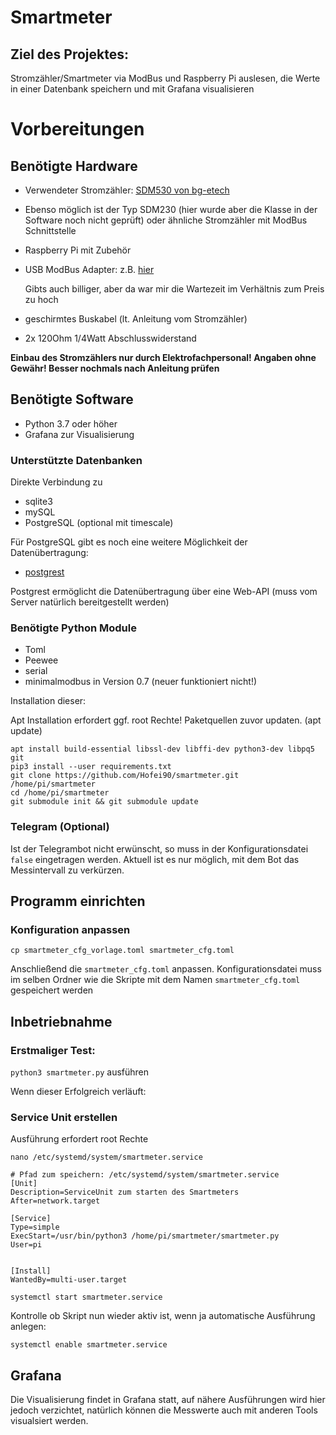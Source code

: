# Smartmeter

## Ziel des Projektes:

Stromzähler/Smartmeter via ModBus und Raspberry Pi auslesen, die Werte in einer Datenbank speichern und mit Grafana visualisieren

# Vorbereitungen

## Benötigte Hardware

* Verwendeter Stromzähler: [
SDM530 von bg-etech](http://bg-etech.de/bgshop/product_info.php/drehstromzaehler-sdm530-modbus-p-461)
* Ebenso möglich ist der Typ SDM230 (hier wurde aber die Klasse in der Software noch nicht geprüft) 
oder ähnliche Stromzähler mit ModBus Schnittstelle
* Raspberry Pi mit Zubehör
* USB ModBus Adapter: z.B. [hier](https://www.ebay.de/itm/RS485-Konverter-Bus-Adapter-Seriell-USB-RS-485-Schnittstelle-Modbus-Raspberry-Pi/252784174363?ssPageName=STRK%3AMEBIDX%3AIT&_trksid=p2060353.m2749.l2649)
  
  Gibts auch billiger, aber da war mir die Wartezeit im Verhältnis zum Preis zu hoch
* geschirmtes Buskabel (lt. Anleitung vom Stromzähler)
* 2x 120Ohm 1/4Watt Abschlusswiderstand

**Einbau des Stromzählers nur durch Elektrofachpersonal!
Angaben ohne Gewähr! Besser nochmals nach Anleitung prüfen**

## Benötigte Software

* Python 3.7 oder höher
* Grafana zur Visualisierung

### Unterstützte Datenbanken
Direkte Verbindung zu
* sqlite3
* mySQL
* PostgreSQL (optional mit timescale)

Für PostgreSQL gibt es noch eine weitere Möglichkeit der Datenübertragung:
* [postgrest](https://postgrest.org/en/v6.0/)

Postgrest ermöglicht die Datenübertragung über eine Web-API (muss vom Server natürlich bereitgestellt werden)

### Benötigte Python Module

* Toml
* Peewee
* serial
* minimalmodbus in Version 0.7 (neuer funktioniert nicht!)

Installation dieser:

Apt Installation erfordert ggf. root Rechte! Paketquellen zuvor updaten. (apt update)

```console
apt install build-essential libssl-dev libffi-dev python3-dev libpq5 git
pip3 install --user requirements.txt
git clone https://github.com/Hofei90/smartmeter.git /home/pi/smartmeter
cd /home/pi/smartmeter
git submodule init && git submodule update
```

### Telegram (Optional)
Ist der Telegrambot nicht erwünscht, so muss in der Konfigurationsdatei `false` eingetragen werden.
Aktuell ist es nur möglich, mit dem Bot das Messintervall zu verkürzen.


## Programm einrichten

### Konfiguration anpassen

```console
cp smartmeter_cfg_vorlage.toml smartmeter_cfg.toml
```

Anschließend die `smartmeter_cfg.toml` anpassen.
Konfigurationsdatei muss im selben Ordner wie die Skripte mit dem Namen `smartmeter_cfg.toml` gespeichert werden


## Inbetriebnahme

### Erstmaliger Test:

`python3 smartmeter.py` ausführen

Wenn dieser Erfolgreich verläuft:


### Service Unit erstellen

Ausführung erfordert root Rechte

`nano /etc/systemd/system/smartmeter.service`

```code
# Pfad zum speichern: /etc/systemd/system/smartmeter.service
[Unit]
Description=ServiceUnit zum starten des Smartmeters
After=network.target

[Service]
Type=simple
ExecStart=/usr/bin/python3 /home/pi/smartmeter/smartmeter.py
User=pi


[Install]
WantedBy=multi-user.target
```

`systemctl start smartmeter.service`

Kontrolle ob Skript nun wieder aktiv ist, wenn ja automatische Ausführung anlegen:

`systemctl enable smartmeter.service`

## Grafana

Die Visualisierung findet in Grafana statt, auf nähere Ausführungen wird hier jedoch verzichtet, natürlich können die
Messwerte auch mit anderen Tools visualsiert werden.
